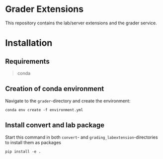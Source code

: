 # Grader Extensions

  This repository contains the lab/server extensions and the grader service.

# Installation

## Requirements

> conda

## Creation of conda environment

Navigate to the `grader`-directory and create the environment:

    conda env create -f environment.yml

## Install convert and lab package

Start this command in both `convert`- and `grading_labextension`-directories to install them as packages

    pip install -e .
